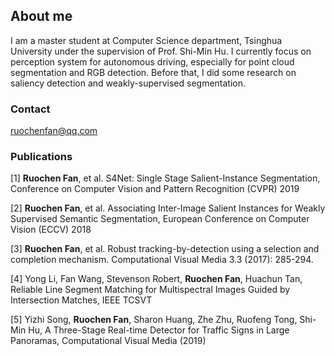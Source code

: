 ## About me

I am a master student at Computer Science department, Tsinghua University under the supervision of Prof. Shi-Min Hu. I currently focus on perception system for autonomous driving, especially for point cloud segmentation and RGB detection. Before that, I did some research on saliency detection and weakly-supervised segmentation.

### Contact

ruochenfan@qq.com

### Publications

\[1\] **Ruochen Fan**, et al. S4Net: Single Stage Salient-Instance Segmentation, Conference on Computer Vision and Pattern Recognition (CVPR) 2019

\[2\] **Ruochen Fan**, et al. Associating Inter-Image Salient Instances for Weakly Supervised Semantic Segmentation, European Conference on Computer Vision (ECCV) 2018

\[3\] **Ruochen Fan**, et al. Robust tracking-by-detection using a selection and completion mechanism. Computational Visual Media 3.3 (2017): 285-294.

\[4\] Yong Li, Fan Wang, Stevenson Robert, **Ruochen Fan**, Huachun Tan, Reliable Line Segment Matching for Multispectral Images
Guided by Intersection Matches, IEEE TCSVT

\[5\] Yizhi Song, **Ruochen Fan**, Sharon Huang, Zhe Zhu, Ruofeng Tong, Shi-Min Hu, A Three-Stage Real-time Detector for Traffic Signs in Large Panoramas, Computational Visual Media (2019)
